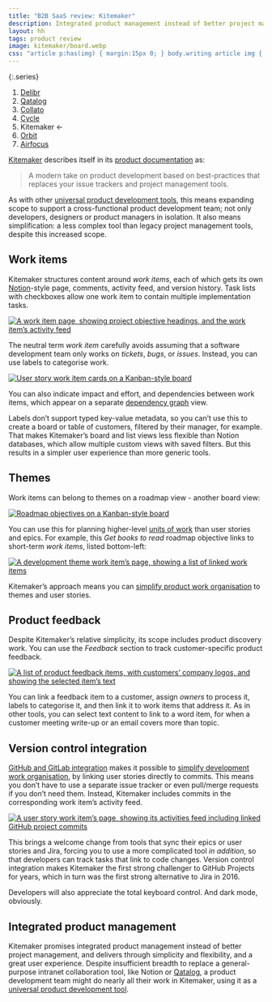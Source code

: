 ```yaml
---
title: "B2B SaaS review: Kitemaker"
description: Integrated product management instead of better project management
layout: hh
tags: product review
image: kitemaker/board.webp
css: "article p:has(img) { margin:15px 0; } body.writing article img { border: 1px solid #ddd; max-width:calc(100% - 3px) } article a:hover img { box-shadow: 0 0 6px 2px #428bca; }"
---
```


{:.series}
1. [Delibr](delibr-views)
2. [Qatalog](qatalog-review)
3. [Collato](collato-review)
3. [Cycle](cycle-review)
4. Kitemaker ←
5. [Orbit](orbit-review)
6. [Airfocus](airfocus-review)

[Kitemaker](https://kitemaker.co/) describes itself in its
[product documentation](https://guide.kitemaker.co/about) as:

> A modern take on product development based on best-practices that replaces your issue trackers and project management tools.

As with other [universal product development tools](universal-tools),
this means expanding scope to support a cross-functional product development team; not only developers, designers or product managers in isolation.
It also means simplification: a less complex tool than legacy project management tools, despite this increased scope.

## Work items

Kitemaker structures content around _work items_, each of which gets its own 
[Notion](intranet-ten-word-wiki)-style page, comments, activity feed, and version history.
Task lists with checkboxes allow one work item to contain multiple implementation tasks.

[![A work item page, showing project objective headings, and the work item’s activity feed](kitemaker/work-item.webp)](kitemaker/work-item.webp)

The neutral term _work item_ carefully avoids assuming that a software development team only works on _tickets_, _bugs_, or _issues_.
Instead, you can use labels to categorise work.

[![User story work item cards on a Kanban-style board](kitemaker/board.webp)](kitemaker/board.webp)

You can also indicate impact and effort, and dependencies between work items, which appear on a separate
[dependency graph](https://guide.kitemaker.co/overview/dependencies-and-dependency-graph) view.

Labels don’t support typed key-value metadata, so you can’t use this to create a board or table of customers, filtered by their manager, for example.
That makes Kitemaker’s  board and list views less flexible than Notion databases, which allow multiple custom views with saved filters.
But this results in a simpler user experience than more generic tools.

## Themes

Work items can belong to themes on a roadmap view - another board view:

[![Roadmap objectives on a Kanban-style board](kitemaker/roadmap.webp)](kitemaker/roadmap.webp)

You can use this for planning higher-level [units of work](units-of-work) than user stories and epics.
For example, this _Get books to read_ roadmap objective links to short-term _work items_, listed bottom-left:

[![A development theme work item’s page, showing a list of linked work items](kitemaker/theme.webp)](kitemaker/theme.webp)

Kitemaker’s approach means you can [simplify product work organisation](simplify-product-work)
to themes and user stories.

## Product feedback

Despite Kitemaker’s relative simplicity, its scope includes product discovery work.
You can use the _Feedback_ section to track customer-specific product feedback.

[![A list of product feedback items, with customers’ company logos, and showing the selected item’s text](kitemaker/feedback.webp)](kitemaker/feedback.webp)

You can link a feedback item to a customer, assign _owners_ to process it, labels to categorise it, and then link it to work items that address it.
As in other tools, you can select text content to link to a word item, for when a customer meeting write-up or an email covers more than topic.

## Version control integration

[GitHub and GitLab integration](https://guide.kitemaker.co/integrations-overview/github-and-gitlab)
makes it possible to [simplify development work organisation](simplify-development-work),
by linking user stories directly to commits.
This means you don’t have to use a separate issue tracker or even pull/merge requests if you don’t need them.
Instead, Kitemaker includes commits in the corresponding work item’s activity feed.

[![A user story work item’s page, showing its activities feed including linked GitHub project commits](kitemaker/activities-github.webp)](kitemaker/activities-github.webp)

This brings a welcome change from tools that sync their epics or user stories and Jira, forcing you to use a more complicated tool _in addition_, so that developers can track tasks that link to code changes.
Version control integration makes Kitemaker the first strong challenger to GitHub Projects for years, which in turn was the first strong alternative to Jira in 2016.

Developers will also appreciate the total keyboard control.
And dark mode, obviously.

## Integrated product management

Kitemaker promises integrated product management instead of better project management, and delivers through simplicity and flexibility, and a great user experience.
Despite insufficient breadth to replace a general-purpose intranet collaboration tool,
like Notion or [Qatalog](qatalog-review), a product development team might do nearly all their work in Kitemaker,
using it as a [universal product development tool](universal-tools).
